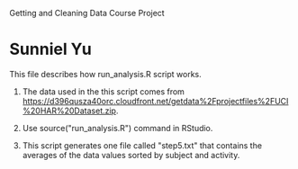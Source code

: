 Getting and Cleaning Data Course Project

Sunniel Yu
========================================
This file describes how run_analysis.R script works.

1. The data used in the this script comes from https://d396qusza40orc.cloudfront.net/getdata%2Fprojectfiles%2FUCI%20HAR%20Dataset.zip.

2. Use source("run_analysis.R") command in RStudio.

3. This script generates one file called "step5.txt" that contains the averages of the data values sorted by subject and activity.
